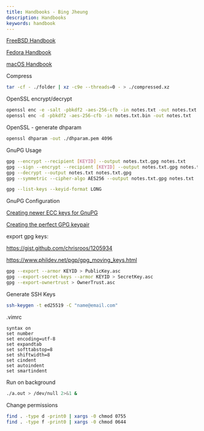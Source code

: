 ```yaml
---
title: Handbooks - Bing Jheung
description: Handbooks
keywords: handbook
---
```


[FreeBSD Handbook](freebsd)

[Fedora Handbook](fedora)

[macOS Handbook](macosx)

Compress
```bash
tar -cf - ./folder | xz -c9e --threads=0 - > ./compressed.xz
``` 

OpenSSL encrypt/decrypt
```bash
openssl enc -e -salt -pbkdf2 -aes-256-cfb -in notes.txt -out notes.txt.bin
openssl enc -d -pbkdf2 -aes-256-cfb -in notes.txt.bin -out notes.txt
```   

OpenSSL - generate dhparam
```bash
openssl dhparam -out ./dhparam.pem 4096
```

GnuPG Usage
```bash
gpg --encrypt --recipient [KEYID] --output notes.txt.gpg notes.txt
gpg --sign --encrypt --recipient [KEYID] --output notes.txt.gpg notes.txt
gpg --decrypt --output notes.txt notes.txt.gpg
gpg --symmetric --cipher-algo AES256 --output notes.txt.gpg notes.txt

gpg --list-keys --keyid-format LONG
``` 

GnuPG Configuration

[Creating newer ECC keys for GnuPG](https://www.gniibe.org/memo/software/gpg/keygen-25519.html)

[Creating the perfect GPG keypair](https://alexcabal.com/creating-the-perfect-gpg-keypair)

export gpg keys: 

https://gist.github.com/chrisroos/1205934

https://www.phildev.net/pgp/gpg_moving_keys.html

```bash
gpg --export --armor KEYID > PublicKey.asc
gpg --export-secret-keys --armor KEYID > SecretKey.asc
gpg --export-ownertrust > OwnerTrust.asc
```  

Generate SSH Keys
```bash
ssh-keygen -t ed25519 -C "name@email.com"
```

.vimrc
```
syntax on
set number
set encoding=utf-8
set expandtab
set softtabstop=8
set shiftwidth=8
set cindent
set autoindent
set smartindent
```

Run on background
```bash
./a.out > /dev/null 2>&1 &
```   

Change permissions
```bash
find . -type d -print0 | xargs -0 chmod 0755
find . -type f -print0 | xargs -0 chmod 0644
```
